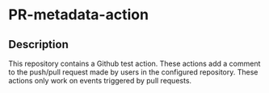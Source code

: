 # PR-metadata-action

## Description

This repository contains a Github test action. These actions add a comment to the push/pull request made by users in the configured repository. These actions only work on events triggered by pull requests.

